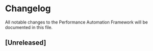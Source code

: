 # Changelog

All notable changes to the Performance Automation Framework will be documented in this file.

## [Unreleased]
